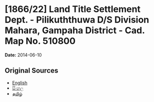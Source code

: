 # [1866/22] Land Title Settlement Dept. - Pilikuththuwa D/S Division Mahara, Gampaha District - Cad. Map No. 510800

**Date:** 2014-06-10

## Original Sources

- [English](https://documents.gov.lk/view/extra-gazettes/2014/6/1866-22_E.pdf)
- [සිංහල](https://documents.gov.lk/view/extra-gazettes/2014/6/1866-22_S.pdf)
- [தமிழ்](https://documents.gov.lk/view/extra-gazettes/2014/6/1866-22_T.pdf)
